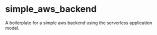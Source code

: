 # simple_aws_backend
A boilerplate for a simple aws backend using the serverless application model.
